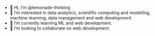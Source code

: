- 👋 Hi, I’m @lemonade-thinking
- 👀 I’m interested in data analytics, scientific computing and modelling, machine-learning, data management and web development.
- 🌱 I’m currently learning ML and web development.
- 💞️ I’m looking to collaborate on web development.

<!---
lemonade-thinking/lemonade-thinking is a ✨ special ✨ repository because its `README.md` (this file) appears on your GitHub profile.
You can click the Preview link to take a look at your changes.
--->

